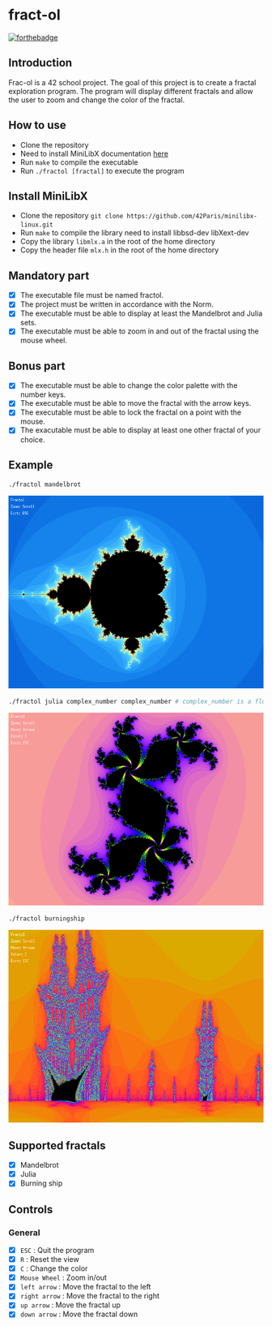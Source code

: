 # fract-ol

[![forthebadge](https://forthebadge.com/images/badges/made-with-c.svg)](https://forthebadge.com)

## Introduction

Frac-ol is a 42 school project. The goal of this project is to create a fractal exploration program. The program will display different fractals and allow the user to zoom and change the color of the fractal.

## How to use
- Clone the repository
- Need to install MiniLibX documentation [here](https://github.com/42Paris/minilibx-linux) 
- Run `make` to compile the executable
- Run `./fractol [fractal]` to execute the program

## Install MiniLibX
- Clone the repository `git clone https://github.com/42Paris/minilibx-linux.git`
- Run `make` to compile the library need to install libbsd-dev libXext-dev
- Copy the library `libmlx.a` in the root of the home directory
- Copy the header file `mlx.h` in the root of the home directory

## Mandatory part
- [x] The executable file must be named fractol.
- [x] The project must be written in accordance with the Norm.
- [x] The executable must be able to display at least the Mandelbrot and Julia sets.
- [x] The executable must be able to zoom in and out of the fractal using the mouse wheel.

## Bonus part
- [x] The executable must be able to change the color palette with the number keys.
- [x] The executable must be able to move the fractal with the arrow keys.
- [x] The executable must be able to lock the fractal on a point with the mouse.
- [x] The exacutable must be able to display at least one other fractal of your choice.

## Example
```bash
./fractol mandelbrot
```
![Example](./img.png)
```bash
./fractol julia complex_number complex_number # complex_number is a float
```
![Example](./img2.png)
```bash
./fractol burningship
```
![Example](./img3.png)

## Supported fractals

- [x] Mandelbrot
- [x] Julia
- [x] Burning ship

## Controls

### General

- [x] `ESC` : Quit the program
- [x] `R` : Reset the view
- [x] `C` : Change the color
- [x] `Mouse Wheel` : Zoom in/out
- [x] `left arrow` : Move the fractal to the left
- [x] `right arrow` : Move the fractal to the right
- [x] `up arrow` : Move the fractal up
- [x] `down arrow` : Move the fractal down